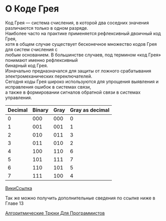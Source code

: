 # О Коде Грея

Код Грея — система счисления, в которой два соседних значения различаются только в одном разряде.  
Наиболее часто на практике применяется рефлексивный двоичный код Грея,  
хотя в общем случае существует бесконечное множество кодов Грея для систем счисления с  
любым основанием. В большинстве случаев, под термином «код Грея» понимают именно рефлексивный  
бинарный код Грея.  
Изначально предназначался для защиты от ложного срабатывания электромеханических переключателей.  
Сегодня коды Грея широко используются для упрощения выявления и исправления ошибок в системах связи,  
а также в формировании сигналов обратной связи в системах управления.

Decimal|Binary|Gray|Gray as decimal
---|---|---|---
0|000|000|0
1|001|001|1
2|010|011|3
3|011|010|2
4|100|110|6
5|101|111|7
6|110|101|5
7|111|100|4

[ВикиСсылка](https://ru.wikipedia.org/wiki/%D0%9A%D0%BE%D0%B4_%D0%93%D1%80%D0%B5%D1%8F)

Так же можно получить дополнительные сведения по ссылке ниже в Главе 13  

[Алгоритмические Трюки Для Программистов](../../Russian/Books/Hackers_Delight.pdf)
